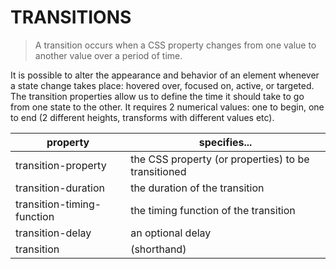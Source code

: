 
# TRANSITIONS

> A transition occurs when a CSS property changes from one value to another value over a period of time. 

It is possible to alter the appearance and behavior of an element whenever a state change takes place: hovered over, focused on, active, or targeted.<br>
The transition properties allow us to define the time it should take to go from one state to the other. It requires 2 numerical values: one to begin, one to end (2 different heights, transforms with different values etc).

| property                   | specifies...                                        |
|----------------------------|-----------------------------------------------------|
| transition-property        | the CSS property (or properties) to be transitioned |
| transition-duration        | the duration of the transition                      |
| transition-timing-function | the timing function of the transition               |
| transition-delay           | an optional delay                                   |
| transition                 | (shorthand)                                         |


